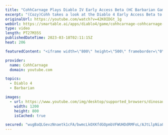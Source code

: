```yaml
---
title: "CohhCarnage Plays Diablo IV Early Access Beta (HC Barbarian Gameplay) - Episode 7"
excerpt: "(Cozy)Cohh takes a look at the Diablo 4 Early Access Beta to see what it has to offer. - Watch live at ..."
originalUrl: https://youtube.com/watch?v=42K0IDGt_1g
webUrl: https://smartable.ai/apps/diablo4/game/cohhcarnage-cohhcarnage-plays-diablo-iv-early-access-beta-hc-barbarian-gameplay-episode-7/
type: video
length: PT27M35S
publishedDateTime: 2023-03-18T02:11:15Z
heat: 206

featuredContent: "<iframe width=\"800\" height=\"500\" frameborder=\"0\" src=\"https://www.youtube.com/embed/42K0IDGt_1g\" allow=\"accelerometer; autoplay; encrypted-media; gyroscope; picture-in-picture\" allowfullscreen></iframe>"

provider:
  name: CohhCarnage
  domain: youtube.com

topics:
  - Diablo 4
  - Barbarian

images:
  - url: https://www.youtube.com/img/desktop/supported_browsers/dinosaur.png
    width: 1200
    height: 800
    isCached: true

secured: "wugBaQLGevzNnaetk1cFA/bwmcLkOXKfdGOpmbVFWUHDdRMFoL/AJtLlpNia8oSmGIPJtSkESvUnh5Vtu53kL/hEHhRCw08M4rad9eQX+1oQXZ4YDmedslknNRuAvpTQFt4apa5qwNl4QiQnaM91T0qd0MD6av3dxmz+kok+0rGwHKSF7T2v5qymCKkWvJF0XAdOZTKgdPaT/D9guAuyxO6jD1yiy8L8/eZ2uOkp+eZyvU9dYvHxmroOWkEaXtpvczR7FVngxHj04gfFNsPJe6RutIRKgwNBsqpxk3Mq/CJJUrRl2vaBCe+BK3l3N8Z3rf6iCAr2c3vTxJQHd3F6NT8z87yMouZjI1LoscLpQYOsZgEeB6cVwZBytVd6eqGH6s11cm7hP9rTADxLpfuyyw==;2i1UV4msRpdaIlquGM13dA=="
---
```


